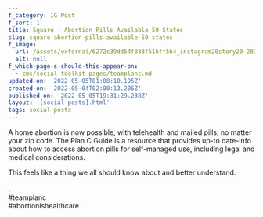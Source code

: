 ```yaml
---
f_category: IG Post
f_sort: 1
title: Square - Abortion Pills Available 50 States
slug: square-abortion-pills-available-50-states
f_image:
  url: /assets/external/6272c39dd54f033f516ff5b4_instagram20story20-2021.png
  alt: null
f_which-page-s-should-this-appear-on:
  - cms/social-toolkit-pages/teamplanc.md
updated-on: '2022-05-05T01:08:10.195Z'
created-on: '2022-05-04T02:00:13.206Z'
published-on: '2022-05-05T19:31:29.238Z'
layout: '[social-posts].html'
tags: social-posts
---
```


A home abortion is now possible, with telehealth and mailed pills, no matter your zip code. The Plan C Guide is a resource that provides up-to date-info about how to access abortion pills for self-managed use, including legal and medical considerations.

This feels like a thing we all should know about and better understand.  
.  
.[  
](https://www.instagram.com/explore/tags/mybodymychoice/)#teamplanc  
#abortionishealthcare
